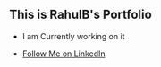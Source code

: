 ## This is RahulB's Portfolio

* I am Currently working on it

* [Follow Me on LinkedIn](https://www.linkedin.com/in/RahulB001/)

